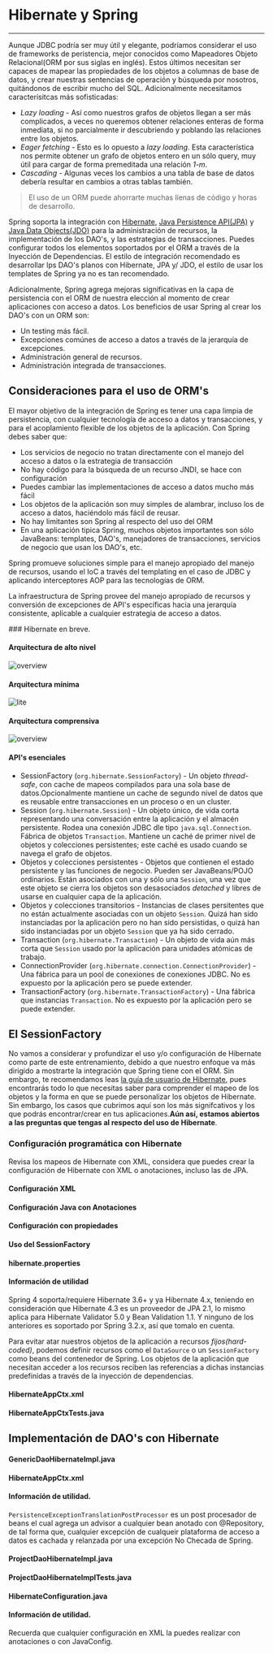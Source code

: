 # Hibernate y Spring

------

Aunque JDBC podría ser muy útil y elegante, podríamos considerar el uso de frameworks de peristencia, mejor conocidos como Mapeadores Objeto Relacional(ORM por sus siglas en inglés). Estos últimos necesitan ser capaces de mapear las propiedades de los objetos a columnas de base de datos, y crear nuestras sentencias de operación y búsqueda por nosotros, quitándonos de escribir mucho del SQL. Adicionalmente necesitamos caracterísitcas más sofisticadas:

* _Lazy loading_ - Así como nuestros grafos de objetos llegan a ser más complicados, a veces no queremos obtener relaciones enteras de forma inmediata, si no parcialmente ir descubriendo y poblando las relaciones entre los objetos.
* _Eager fetching_ - Esto es lo opuesto a _lazy loading_. Esta característica nos permite obtener un grafo de objetos entero en un sólo query, muy útil para cargar de forma premeditada una relación _1-m_.
* _Cascading_ - Algunas veces los cambios a una tabla de base de datos debería resultar en cambios a otras tablas también.

<blockquote>
  <p>El uso de un ORM puede ahorrarte muchas líenas de código y horas de desarrollo.</p>
</blockquote>

Spring soporta la integración con [Hibernate](http://www.hibernate.org/), [Java Persistence API(JPA)](http://www.oracle.com/technetwork/java/javaee/tech/persistence-jsp-140049.html) y [Java Data Objects(JDO)](http://www.oracle.com/technetwork/java/index-jsp-135919.html) para la administración de recursos, la implementación de los DAO's, y las estrategias de transacciones. Puedes configurar todos los elementos soportados por el ORM a través de la Inyección de Dependencias. El estilo de integración recomendado es desarrollar lps DAO's planos con Hibernate, JPA y/ JDO, el estilo de usar los templates de Spring ya no es tan recomendado.

Adicionalmente, Spring agrega mejoras significativas en la capa de persistencia con el ORM de nuestra elección al momento de crear aplicaciones con acceso a datos. Los beneficios de usar Spring al crear los DAO's con un ORM son:

* Un testing más fácil. 
* Excepciones comúnes de acceso a datos a través de la jerarquía de excepciones.
* Administración general de recursos.
* Administración integrada de transacciones.

## Consideraciones para el uso de ORM's

El mayor objetivo de la integración de Spring es tener una capa limpia de persistencia, con cualquier tecnología de acceso a datos y transacciones, y para el acoplamiento flexible de los objetos de la aplicación. Con Spring debes saber que:

* Los servicios de negocio no tratan directamente con el manejo del acceso a datos o la estrategia de transacción
* No hay código para la búsqueda de un recurso JNDI, se hace con configuración
* Puedes cambiar las implementaciones de acceso a datos mucho más fácil
* Los objetos de la aplicación son muy simples de alambrar, incluso los de acceso a datos, haciéndolo más fácil de reusar.
* No hay limitantes son Spring al respecto del uso del ORM
* En una aplicación tipica Spring, muchos objetos importantes son sólo JavaBeans: templates, DAO's, manejadores de transacciones, servicios de negocio que usan los DAO's, etc.

Spring promueve soluciones simple para el manejo apropiado del manejo de recursos, usando el IoC a través del templating en el caso de JDBC y aplicando interceptores AOP para las tecnologías de ORM.

La infraestructura de Spring provee del manejo apropiado de recursos y conversión de excepciones de API's específicas hacia una jerarquía consistente, aplicable a cualquier estrategia de acceso a datos.

### Hibernate en breve.

<div class="row">
  <div class="col-md-6">
    <h4><i class="icon-code"></i> Arquitectura de alto nivel</h4>
    <img src="img/overview.png" alt="overview"/>
  </div>
  <div class="col-md-6">
    <h4><i class="icon-code"></i> Arquitectura mínima</h4>
    <img src="img/lite.png" alt="lite"/>
  </div>
</div>

<div class="row">
  <div class="col-md-12">
    <h4><i class="icon-code"></i> Arquitectura comprensiva</h4>
    <img src="img/full_cream.png" alt="overview"/>
  </div>
</div>

#### API's esenciales

* SessionFactory (`org.hibernate.SessionFactory`) - Un objeto _thread-safe_, con cache de mapeos compilados para una sola base de datos.Opcionalmente mantiene un cache de segundo nivel de datos que es reusable entre transacciones en un proceso o en un cluster.
* Session (`org.hibernate.Session`) - Un objeto único, de vida corta representando una conversación entre la aplicación y el almacén persistente. Rodea una conexión JDBC dle tipo `java.sql.Connection`. Fábrica de objetos `Transaction`. Mantiene un caché de primer nivel de objetos y colecciones persistentes; este caché es usado cuando se navega el grafo de objetos.
* Objetos y colecciones persistentes - Objetos que contienen el estado persistente y las funciones de negocio. Pueden ser JavaBeans/POJO ordinarios. Están asociados con una y sólo una `Session`, una vez que este objeto se cierra los objetos son desasociados _detached_ y libres de usarse en cualquier capa de la aplicación.
* Objetos y colecciones transitorios - Instancias de clases persitentes que no están actualmente asociadas con un objeto `Session`. Quizá han sido instanciadas por la aplicación pero no han sido persistidas, o quizá han sido instanciadas por un objeto `Session` que ya ha sido cerrado.
* Transaction (`org.hibernate.Transaction`) - Un objeto de vida aún más corta que `Session` usado por la aplicación para unidades atómicas de trabajo.
* ConnectionProvider (`org.hibernate.connection.ConnectionProvider`) -  Una fábrica para un pool de conexiones de conexiones JDBC. No es expuesto por la aplicación pero se puede extender.
* TransactionFactory (`org.hibernate.TransactionFactory`) - Una fábrica que instancias `Transaction`. No es expuesto por la aplicación pero se puede extender.

## El SessionFactory

No vamos a considerar y profundizar el uso y/o configuración de Hibernate como parte de este entrenamiento, debido a que nuestro enfoque va más dirigido a mostrarte la integración que Spring tiene con el ORM. Sin embargo, te recomendamos leas [la guía de usuario de Hibernate](http://docs.jboss.org/hibernate/orm/4.3/manual/en-US/html/), pues encontrarás todo lo que necesitas saber para comprender el mapeo de los objetos y la forma en que se puede personalizar los objetos de Hibernate. Sin embargo, los casos que cubrimos aquí son los más signifcativos y los que podrás encontrar/crear en tus aplicaciones.**Aún así, estamos abiertos a las preguntas que tengas al respecto del uso de Hibernate**.

### Configuración programática con Hibernate

<div class="alert alert-info">
  <strong><i class="icon-terminal"></i></strong> Revisa los mapeos de Hibernate con XML, considera que puedes crear la configuración de Hibernate con XML o anotaciones, incluso las de JPA.
</div>

<div class="row">
  <div class="col-md-4">
    <h4><i class="icon-code"></i> Configuración XML</h4>
    <script type="syntaxhighlighter" class="brush: java;"><![CDATA[
      Configuration cfg = new Configuration()
      .addResource("User.hbm.xml")
      .addResource("Project.hbm.xml");
    ]]></script>
  </div>
  <div class="col-md-4">
    <h4><i class="icon-code"></i> Configuración Java con Anotaciones</h4>
    <script type="syntaxhighlighter" class="brush: java;"><![CDATA[
      Configuration cfg = new Configuration()
      .addClass(com.makingdevs.model.User.class)
      .addClass(com.makingdevs.model.Project.class);
    ]]></script>
  </div>
  <div class="col-md-4">
    <h4><i class="icon-code"></i> Configuración con propiedades</h4>
    <script type="syntaxhighlighter" class="brush: java;"><![CDATA[
      Configuration cfg = new Configuration()
      .addClass(com.makingdevs.model.User.class)
      .addClass(com.makingdevs.model.Project.class)
      .setProperty("hibernate.dialect", "org.hibernate.dialect.MySQLInnoDBDialect")
      .setProperty("hibernate.connection.datasource", "java:comp/env/jdbc/test")
      .setProperty("hibernate.order_updates", "true");
    ]]></script>
  </div>
</div>

<div class="row">
  <div class="col-md-6">
    <h4><i class="icon-code"></i> Uso del SessionFactory</h4>
    <script type="syntaxhighlighter" class="brush: java;"><![CDATA[
      SessionFactory sessions = cfg.buildSessionFactory();
      Session session = sessions.openSession(); // open a new Session
    ]]></script>
  </div>
  <div class="col-md-6">
    <h4><i class="icon-file"></i> hibernate.properties</h4>
    <script type="syntaxhighlighter" class="brush: plain;"><![CDATA[
hibernate.connection.driver_class = org.postgresql.Driver
hibernate.connection.url = jdbc:postgresql://localhost/makingdevs
hibernate.connection.username = myuser
hibernate.connection.password = secret
hibernate.c3p0.min_size=5
hibernate.c3p0.max_size=20
hibernate.c3p0.timeout=1800
hibernate.c3p0.max_statements=50
hibernate.dialect = org.hibernate.dialect.PostgreSQL82Dialect
    ]]></script>
  </div>
</div>

<div class="bs-callout bs-callout-warning">
<h4><i class="icon-coffee"></i> Información de utilidad</h4>
  <p>
    Spring 4 soporta/requiere Hibernate 3.6+ y ya Hibernate 4.x, teniendo en consideración que Hibernate 4.3 es un proveedor de JPA 2.1, lo mismo aplica para Hibernate Validator 5.0 y Bean Validation 1.1. Y ninguno de los anteriores es soportado por Spring 3.2.x, así que tomalo en cuenta.
  </a>
  </p>
</div>

Para evitar atar nuestros objetos de la aplicación a recursos _fijos(hard-coded)_, podemos definir recursos como el `DataSource` o un `SessionFactory` como beans del contenedor de Spring. Los objetos de la aplicación que necesitan acceder a los recursos reciben las referencias a dichas instancias predefinidas a través de la inyección de dependencias.

<div class="row">
  <div class="col-md-6">
    <h4><i class="icon-code"></i> HibernateAppCtx.xml</h4>
    <script type="syntaxhighlighter" class="brush: xml;"><![CDATA[
<?xml version="1.0" encoding="UTF-8"?>
<beans xmlns="http://www.springframework.org/schema/beans"
  xmlns:xsi="http://www.w3.org/2001/XMLSchema-instance"
  xsi:schemaLocation="http://www.springframework.org/schema/beans http://www.springframework.org/schema/beans/spring-beans.xsd">

  <bean id="sessionFactory"
    class="org.springframework.orm.hibernate3.LocalSessionFactoryBean">
    <property name="dataSource" ref="dataSource" />
    <property name="mappingResources">
      <list>
        <value>com/makingdevs/model/User.hbm.xml</value>
        <value>com/makingdevs/model/Project.hbm.xml</value>
        <value>com/makingdevs/model/UserStory.hbm.xml</value>
        <value>com/makingdevs/model/Task.hbm.xml</value>
      </list>
    </property>
    <property name="hibernateProperties">
      <value>
        hibernate.dialect=org.hibernate.dialect.H2Dialect
      </value>
    </property>
  </bean>

</beans>
    ]]></script>
  </div>
  <div class="col-md-6">
    <h4><i class="icon-file"></i> HibernateAppCtxTests.java</h4>
    <script type="syntaxhighlighter" class="brush: java;"><![CDATA[
package com.makingdevs.practica6;

import static org.springframework.util.Assert.notNull;

import org.hibernate.SessionFactory;
import org.junit.FixMethodOrder;
import org.junit.Test;
import org.junit.runner.RunWith;
import org.junit.runners.MethodSorters;
import org.springframework.beans.factory.annotation.Autowired;
import org.springframework.test.context.ContextConfiguration;
import org.springframework.test.context.junit4.SpringJUnit4ClassRunner;

@RunWith(SpringJUnit4ClassRunner.class)
@ContextConfiguration(locations = { "HibernateAppCtx.xml", "../practica1/DataSourceWithNamespace.xml" })
@FixMethodOrder(MethodSorters.NAME_ASCENDING)
public class HibernateAppCtxTests {

  @Autowired
  SessionFactory sessionFactory;

  @Test
  public void test0SessionFactory() {
    notNull(sessionFactory);
  }

  @Test
  public void test1Session() {
    org.springframework.util.Assert.notNull(sessionFactory.openSession());
  }

}
    ]]></script>
  </div>
</div>


## Implementación de DAO's con Hibernate

<div class="row">
  <div class="col-md-6">
    <h4><i class="icon-code"></i> GenericDaoHibernateImpl.java</h4>
    <script type="syntaxhighlighter" class="brush: java;"><![CDATA[
package com.makingdevs.practica7;

import java.io.Serializable;
import java.lang.reflect.ParameterizedType;
import java.util.List;

import org.hibernate.SessionFactory;
import org.hibernate.criterion.Projections;

import com.makingdevs.dao.GenericDao;

public abstract class GenericDaoHibernateImpl<T, PK extends Serializable> implements GenericDao<T, PK> {

  private SessionFactory sessionFactory;

  private Class<T> type = null;

  public SessionFactory getSessionFactory() {
    return sessionFactory;
  }

  public void setSessionFactory(SessionFactory sessionFactory) {
    this.sessionFactory = sessionFactory;
  }

  @Override
  public void create(T newInstance) {
    sessionFactory.getCurrentSession().save(newInstance);
  }

  @SuppressWarnings("unchecked")
  @Override
  public T read(PK id) {
    return (T) sessionFactory.getCurrentSession().get(getType(), id);
  }

  @Override
  public void update(T transientObject) {
    sessionFactory.getCurrentSession().update(transientObject);
  }

  @Override
  public void delete(T persistentObject) {
    sessionFactory.getCurrentSession().delete(persistentObject);
  }

  @SuppressWarnings("unchecked")
  @Override
  public List<T> findAll() {
    return sessionFactory.getCurrentSession().createCriteria(getType()).list();
  }

  @Override
  public int countAll() {
    return (Integer) sessionFactory.getCurrentSession().createCriteria(getType()).setProjection(Projections.rowCount())
        .uniqueResult();
  }

  @SuppressWarnings("unchecked")
  public Class<T> getType() {
    if (type == null) {
      Class<?> clazz = getClass();
      while (!(clazz.getGenericSuperclass() instanceof ParameterizedType)) {
        clazz = clazz.getSuperclass();
      }
      type = (Class<T>) ((ParameterizedType) clazz.getGenericSuperclass()).getActualTypeArguments()[0];
    }
    return type;
  }

}
    ]]></script>
  </div>
  <div class="col-md-6">
    <h4><i class="icon-code"></i> HibernateAppCtx.xml</h4>
    <script type="syntaxhighlighter" class="brush: xml;"><![CDATA[
<?xml version="1.0" encoding="UTF-8"?>
<beans xmlns="http://www.springframework.org/schema/beans"
  xmlns:xsi="http://www.w3.org/2001/XMLSchema-instance" xmlns:jdbc="http://www.springframework.org/schema/jdbc"
  xmlns:context="http://www.springframework.org/schema/context"
  xmlns:aop="http://www.springframework.org/schema/aop" xmlns:tx="http://www.springframework.org/schema/tx"
  xsi:schemaLocation="http://www.springframework.org/schema/jdbc http://www.springframework.org/schema/jdbc/spring-jdbc-4.0.xsd
    http://www.springframework.org/schema/aop http://www.springframework.org/schema/aop/spring-aop-4.0.xsd
    http://www.springframework.org/schema/beans http://www.springframework.org/schema/beans/spring-beans.xsd
    http://www.springframework.org/schema/tx http://www.springframework.org/schema/tx/spring-tx-4.0.xsd
    http://www.springframework.org/schema/context http://www.springframework.org/schema/context/spring-context-4.0.xsd">

  <context:component-scan base-package="com.makingdevs.practica7" />

  <jdbc:embedded-database type="H2" id="dataSource">
    <jdbc:script location="classpath:/com/makingdevs/scripts/user.sql" />
    <jdbc:script location="classpath:/com/makingdevs/scripts/project.sql" />
    <jdbc:script location="classpath:/com/makingdevs/scripts/user_story.sql" />
    <jdbc:script location="classpath:/com/makingdevs/scripts/task.sql" />
    <jdbc:script location="classpath:/com/makingdevs/scripts/constraints.sql" />
  </jdbc:embedded-database>

  <bean id="sessionFactory"
    class="org.springframework.orm.hibernate4.LocalSessionFactoryBean">
    <property name="dataSource" ref="dataSource" />
    <property name="mappingResources">
      <list>
        <value>com/makingdevs/model/User.hbm.xml</value>
        <value>com/makingdevs/model/Project.hbm.xml</value>
        <value>com/makingdevs/model/UserStory.hbm.xml</value>
        <value>com/makingdevs/model/Task.hbm.xml</value>
      </list>
    </property>
    <property name="hibernateProperties">
      <value>
        hibernate.dialect=org.hibernate.dialect.H2Dialect
      </value>
    </property>
  </bean>

  <bean
    class="org.springframework.dao.annotation.PersistenceExceptionTranslationPostProcessor" />

  <!-- This is very important, but it's explained later!!! Don't Worry about... -->
  <bean id="transactionManager"
    class="org.springframework.orm.hibernate4.HibernateTransactionManager">
    <property name="sessionFactory" ref="sessionFactory" />
  </bean>

  <aop:config>
    <aop:pointcut id="allMethods"
      expression="execution(public * com.makingdevs.practica7.**.*(..))" />
    <aop:advisor advice-ref="txAdvice" pointcut-ref="allMethods" />
  </aop:config>

  <tx:advice id="txAdvice" transaction-manager="transactionManager">
    <tx:attributes>
      <tx:method name="*" />
    </tx:attributes>
  </tx:advice>

</beans>
    ]]></script>
  </div>
</div>

<div class="bs-callout bs-callout-info">
<h4><i class="icon-coffee"></i> Información de utilidad.</h4>
  <p>
    <code>PersistenceExceptionTranslationPostProcessor</code> es un post procesador de beans el cual agrega un advisor a cualquier bean anotado con @Repository, de tal forma que, cualquier excepción de cualqueir plataforma de acceso a datos es cachada y relanzada por una excepción No Checada de Spring.
  </a>
  </p>
</div>

<div class="row">
  <div class="col-md-6">
    <h4><i class="icon-code"></i> ProjectDaoHibernateImpl.java</h4>
    <script type="syntaxhighlighter" class="brush: java;"><![CDATA[
package com.makingdevs.practica7;

import org.hibernate.Query;
import org.hibernate.SessionFactory;
import org.springframework.beans.factory.annotation.Autowired;
import org.springframework.stereotype.Repository;

import com.makingdevs.dao.ProjectDao;
import com.makingdevs.model.Project;

@Repository
public class ProjectDaoHibernateImpl extends GenericDaoHibernateImpl<Project, Long> implements ProjectDao {

  @Autowired
  public ProjectDaoHibernateImpl(SessionFactory sessionFactory) {
    super.setSessionFactory(sessionFactory);
  }

  @Override
  public Project findByCodename(String codename) {
    Query query = getSessionFactory().getCurrentSession().createQuery("from Project where codeName = ?");
    query.setString(0, codename);
    return (Project) query.uniqueResult();
  }

}
    ]]></script>
  </div>

  <div class="col-md-6">
    <h4><i class="icon-code"></i> ProjectDaoHibernateImplTests.java</h4>
    <script type="syntaxhighlighter" class="brush: java;"><![CDATA[
package com.makingdevs.practica7;

import static org.springframework.util.Assert.notNull;

import java.util.Date;

import javax.sql.DataSource;

import org.junit.FixMethodOrder;
import org.junit.Test;
import org.junit.runner.RunWith;
import org.junit.runners.MethodSorters;
import org.springframework.beans.factory.annotation.Autowired;
import org.springframework.test.context.ContextConfiguration;
import org.springframework.test.context.junit4.SpringJUnit4ClassRunner;
import org.springframework.util.Assert;
import static org.junit.Assert.assertEquals;
import static org.junit.Assert.assertNotEquals;
import static org.junit.Assert.assertNull;

import com.makingdevs.dao.ProjectDao;
import com.makingdevs.model.Project;

@RunWith(SpringJUnit4ClassRunner.class)
@ContextConfiguration(locations = { "HibernateAppCtx.xml" })
@FixMethodOrder(MethodSorters.NAME_ASCENDING)
public class ProjectDaoHibernateImplTests {

  @Autowired
  ProjectDao projectDao;
  @Autowired
  DataSource dataSource;
  
  private static Long projectId;

  @Test
  public void test0ProjectDao() {
    notNull(projectDao);
    notNull(dataSource);
  }

  @Test
  public void test1CreateProject() {
    Project project = new Project();
    project.setName("New Project");
    project.setCodeName("NEWPROJECT");
    project.setDescription("This is a new project");
    project.setDateCreated(new Date());
    project.setLastUpdated(new Date());
    projectDao.create(project);
    Assert.isTrue(project.getId() > 0);
    projectId = project.getId();
  }
  
  @Test
  public void test2ReadProject(){
    Project project = projectDao.read(projectId);
    Assert.isTrue(project.getId() > 0);
    assertEquals("New Project", project.getName());
    assertEquals("NEWPROJECT", project.getCodeName());
  }
  
  @Test
  public void test3UpdateProject(){
    Project project = projectDao.read(projectId);
    String originalCodeName = project.getCodeName();
    project.setCodeName("PROJECTUPDATED");
    project.setName("Project updated");
    projectDao.update(project);
    Project projectUpdated = projectDao.read(projectId);
    assertNotEquals(originalCodeName, projectUpdated.getCodeName());
  }
  
  @Test 
  public void test4FindProjectByCodeName(){
    Project project = projectDao.findByCodename("PROJECTUPDATED");
    assertEquals("PROJECTUPDATED", project.getCodeName());
  }
  
  @Test 
  public void test5DeleteProject(){
    Project project = projectDao.read(projectId);
    projectDao.delete(project);
    Project projectDeleted = projectDao.read(projectId);
    assertNull(projectDeleted);
  }

}
    ]]></script>
  </div>
</div>

<div class="row">
  <div class="col-md-12">
    <h4><i class="icon-code"></i> HibernateConfiguration.java</h4>
    <script type="syntaxhighlighter" class="brush: java;"><![CDATA[
package com.makingdevs.practica7;

import javax.sql.DataSource;

import org.springframework.context.annotation.Bean;
import org.springframework.dao.annotation.PersistenceExceptionTranslationPostProcessor;
import org.springframework.jdbc.datasource.embedded.EmbeddedDatabaseBuilder;
import org.springframework.jdbc.datasource.embedded.EmbeddedDatabaseType;
import org.springframework.orm.hibernate3.HibernateTransactionManager;
import org.springframework.orm.hibernate4.LocalSessionFactoryBean;
import org.springframework.transaction.PlatformTransactionManager;

import com.makingdevs.dao.ProjectDao;

@Configuration
public class HibernateConfiguration {

  @Bean
  public DataSource dataSource() {
    EmbeddedDatabaseBuilder builder = new EmbeddedDatabaseBuilder();
    builder.addScript("classpath:/com/makingdevs/scripts/project.sql");
    builder.addScript("classpath:/com/makingdevs/scripts/user_story.sql");
    builder.addScript("classpath:/com/makingdevs/scripts/task.sql");
    builder.addScript("classpath:/com/makingdevs/scripts/user.sql");
    builder.addScript("classpath:/com/makingdevs/scripts/constraints.sql");
    return builder.setType(EmbeddedDatabaseType.H2).build();
  }

  @Bean
  public LocalSessionFactoryBean sessionFactory() {
    LocalSessionFactoryBean localSessionFactory = new LocalSessionFactoryBean();
    localSessionFactory.setDataSource(dataSource());
    localSessionFactory.setMappingResources("com/makingdevs/model/Project.hbm.xml",
        "com/makingdevs/model/UserStory.hbm.xml", "com/makingdevs/model/Task.hbm.xml",
        "com/makingdevs/model/User.hbm.xml");
    localSessionFactory.getHibernateProperties().put("hibernate.dialect", "org.hibernate.dialect.H2Dialect");
    return localSessionFactory;
  }

  @Bean
  public PersistenceExceptionTranslationPostProcessor exceptionTranslation() {
    return new PersistenceExceptionTranslationPostProcessor();
  }

  @Bean
  public ProjectDao projectDao() {
    return new ProjectDaoHibernateImpl(sessionFactory().getObject());
  }
  
  @Bean
  public HibernateTransactionManager transactionManager(){
    HibernateTransactionManager transactionManager = new HibernateTransactionManager(sessionFactory().getObject());
    return transactionManager;
  }
}
    ]]></script>
  </div>
</div>

<div class="bs-callout bs-callout-info">
<h4><i class="icon-coffee"></i> Información de utilidad.</h4>
  <p>
    Recuerda que cualquier configuración en XML la puedes realizar con anotaciones o con JavaConfig.
  </a>
  </p>
</div>